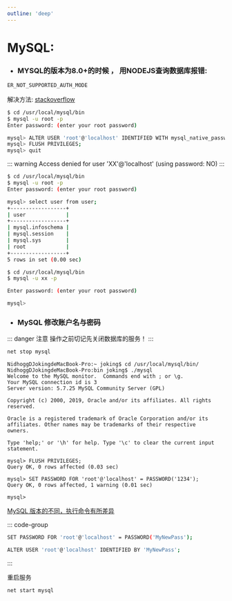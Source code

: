 ```yaml
---
outline: 'deep'
---
```


# MySQL:

- ### MYSQL的版本为8.0+的时候 ， 用NODEJS查询数据库报错:

```sh
ER_NOT_SUPPORTED_AUTH_MODE
```

解决方法: [stackoverflow](https://stackoverflow.com/questions/50093144/mysql-8-0-client-does-not-support-authentication-protocol-requested-by-server)

```sh
$ cd /usr/local/mysql/bin
$ mysql -u root -p
Enter password: (enter your root password)

mysql> ALTER USER 'root'@'localhost' IDENTIFIED WITH mysql_native_password BY 'your_new_password';
mysql> FLUSH PRIVILEGES;
mysql> quit
```

::: warning
Access denied for user 'XX'@'localhost' (using password: NO)
:::

```sh
$ cd /usr/local/mysql/bin
$ mysql -u root -p
Enter password: (enter your root password)

mysql> select user from user;
+------------------+
| user             |
+------------------+
| mysql.infoschema |
| mysql.session    |
| mysql.sys        |
| root             |
+------------------+
5 rows in set (0.00 sec)
```

```sh
$ cd /usr/local/mysql/bin
$ mysql -u xx -p

Enter password: (enter your root password)

mysql>
```

- ### MySQL 修改账户名与密码

::: danger 注意
操作之前切记先关闭数据库的服务！
:::

```sh
net stop mysql
```


```sh{15,18}
NidhoggDJokingdeMacBook-Pro:~ joking$ cd /usr/local/mysql/bin/ 
NidhoggDJokingdeMacBook-Pro:bin joking$ ./mysql
Welcome to the MySQL monitor.  Commands end with ; or \g.
Your MySQL connection id is 3
Server version: 5.7.25 MySQL Community Server (GPL)

Copyright (c) 2000, 2019, Oracle and/or its affiliates. All rights reserved.

Oracle is a registered trademark of Oracle Corporation and/or its
affiliates. Other names may be trademarks of their respective
owners.

Type 'help;' or '\h' for help. Type '\c' to clear the current input statement.

mysql> FLUSH PRIVILEGES;
Query OK, 0 rows affected (0.03 sec)

mysql> SET PASSWORD FOR 'root'@'localhost' = PASSWORD('1234');
Query OK, 0 rows affected, 1 warning (0.01 sec)

mysql>
```

[MySQL 版本的不同，执行命令有所差异](https://dev.mysql.com/doc/refman/5.7/en/resetting-permissions.html)

<!-- ```sh
MySQL 5.7.6 and later:
ALTER USER 'root'@'localhost' IDENTIFIED BY 'MyNewPass'; 

MySQL 5.7.5 and earlier:
SET PASSWORD FOR 'root'@'localhost' = PASSWORD('MyNewPass');
``` -->

::: code-group

```sh [MySQL 5.7.5 and earlier]
SET PASSWORD FOR 'root'@'localhost' = PASSWORD('MyNewPass');
```

```sh [MySQL 5.7.6 and later]
ALTER USER 'root'@'localhost' IDENTIFIED BY 'MyNewPass'; 
```
:::

重启服务

```sh
net start mysql
```